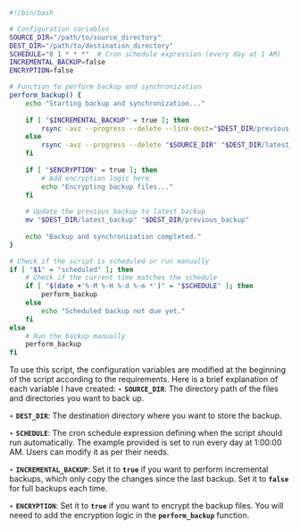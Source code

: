 ```bash
#!/bin/bash

# Configuration variables
SOURCE_DIR="/path/to/source_directory"
DEST_DIR="/path/to/destination_directory"
SCHEDULE="0 1 * * *"  # Cron schedule expression (every day at 1 AM)
INCREMENTAL_BACKUP=false
ENCRYPTION=false

# Function to perform backup and synchronization
perform_backup() {
    echo "Starting backup and synchronization..."
    
    if [ "$INCREMENTAL_BACKUP" = true ]; then
        rsync -avz --progress --delete --link-dest="$DEST_DIR/previous_backup" "$SOURCE_DIR" "$DEST_DIR/latest_backup"
    else
        rsync -avz --progress --delete "$SOURCE_DIR" "$DEST_DIR/latest_backup"
    fi
    
    if [ "$ENCRYPTION" = true ]; then
        # Add encryption logic here
        echo "Encrypting backup files..."
    fi
    
    # Update the previous backup to latest backup
    mv "$DEST_DIR/latest_backup" "$DEST_DIR/previous_backup"
    
    echo "Backup and synchronization completed."
}

# Check if the script is scheduled or run manually
if [ "$1" = "scheduled" ]; then
    # Check if the current time matches the schedule
    if [ "$(date +'%-M %-H %-d %-m *')" = "$SCHEDULE" ]; then
        perform_backup
    else
        echo "Scheduled backup not due yet."
    fi
else
    # Run the backup manually
    perform_backup
fi


```

To use this script, the configuration variables are modified at the beginning of the script according to the requirements. Here is a brief explanation of each variable I have created:
‣ **`SOURCE_DIR`**: The directory path of the files and directories you want to back up.

‣ **`DEST_DIR`**: The destination directory where you want to store the backup.

‣ **`SCHEDULE`**: The cron schedule expression defining when the script should run automatically. The example provided is set to run every day at 1:00:00 AM. Users can modify it as per their needs.

‣ **`INCREMENTAL_BACKUP`**: Set it to **`true`** if you want to perform incremental backups, which only copy the changes since the last backup. Set it to **`false`** for full backups each time.

‣ **`ENCRYPTION`**: Set it to **`true`** if you want to encrypt the backup files. You will neeed to add the encryption logic in the **`perform_backup`** function.
